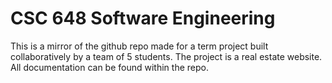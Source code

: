# CSC 648 Software Engineering

This is a mirror of the github repo made for a term project built collaboratively by a team of 5 students. The project is a real estate website. All documentation can be found within the repo. 

